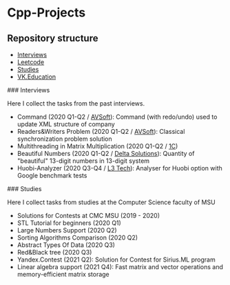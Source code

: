 # Cpp-Projects

## Repository structure

- [Interviews](#interviews)  
- [Leetcode](./Leetcode/)
- [Studies](#studies)
- [VK.Education](https://github.com/Mr-S-Mirzoev/VK.Education)


<a name="interviews"/>
### Interviews

Here I collect the tasks from the past interviews.

- Command (2020 Q1-Q2 / [AVSoft](https://www.avsw.ru/en)): Command (with redo/undo) used to update XML structure of company
- Readers&Writers Problem (2020 Q1-Q2 / [AVSoft](https://www.avsw.ru/en)): Classical synchronization problem solution
- Multithreading in Matrix Multiplication (2020 Q1-Q2 / [1C](https://www.1c.com/))
- Beautiful Numbers (2020 Q1-Q2 / [Delta Solutions](https://www.deltasolutions.ru/en)): Quantity of "beautiful" 13-digit numbers in 13-digit system
- Huobi-Analyzer (2020 Q3-Q4 / [L3 Tech](https://l3tech.io/en/)): Analyser for Huobi option with Google benchmark tests

<a name="studies"/>
### Studies

Here I collect tasks from studies at the Computer Science faculty of MSU

- Solutions for Contests at CMC MSU (2019 - 2020)
- STL Tutorial for beginners (2020 Q1)
- Large Numbers Support (2020 Q2)
- Sorting Algorithms Comparison (2020 Q2)
- Abstract Types Of Data (2020 Q3)
- Red&Black tree (2020 Q3)
- Yandex.Contest (2021 Q2):  Solution for Contest for Sirius.ML program
- Linear algebra support (2021 Q4): Fast matrix and vector operations and memory-efficient matrix storage
